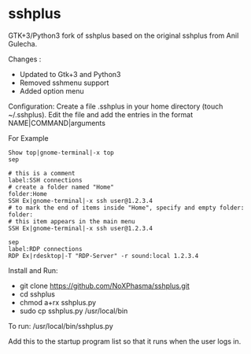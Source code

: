 sshplus
======

GTK+3/Python3 fork of sshplus based on the original sshplus from Anil Gulecha.

Changes :

- Updated to Gtk+3 and Python3
- Removed sshmenu support
- Added option menu

Configuration:
Create a file .sshplus in your home directory (touch ~/.sshplus).
Edit the file and add the entries in the format
NAME|COMMAND|arguments

For Example

```
Show top|gnome-terminal|-x top
sep

# this is a comment
label:SSH connections
# create a folder named "Home"
folder:Home
SSH Ex|gnome-terminal|-x ssh user@1.2.3.4
# to mark the end of items inside "Home", specify and empty folder:
folder:
# this item appears in the main menu
SSH Ex|gnome-terminal|-x ssh user@1.2.3.4

sep
label:RDP connections
RDP Ex|rdesktop|-T "RDP-Server" -r sound:local 1.2.3.4
```

Install and Run:
- git clone https://github.com/NoXPhasma/sshplus.git
- cd sshplus
- chmod a+rx sshplus.py
- sudo cp sshplus.py /usr/local/bin

To run:
/usr/local/bin/sshplus.py

Add this to the startup program list so that it runs when the user logs in.
